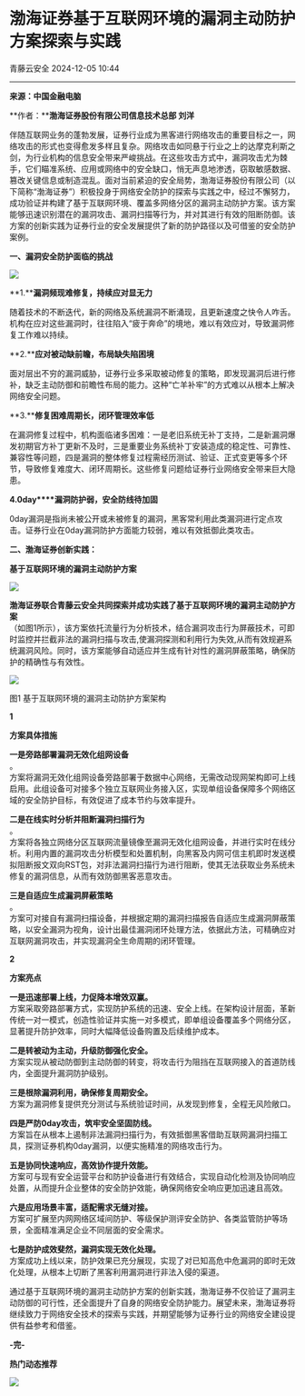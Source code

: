 #  渤海证券基于互联网环境的漏洞主动防护方案探索与实践   
 青藤云安全   2024-12-05 10:44  
  
****  
**来源：中国金融电脑**  
  
**作者：****渤海证券股份有限公司信息技术总部 刘洋**  
  
伴随互联网业务的蓬勃发展，证券行业成为黑客进行网络攻击的重要目标之一，网络攻击的形式也变得愈发多样且复杂。网络攻击如同悬于行业之上的达摩克利斯之剑，为行业机构的信息安全带来严峻挑战。在这些攻击方式中，漏洞攻击尤为棘手，它们瞄准系统、应用或网络中的安全缺口，悄无声息地渗透，窃取敏感数据、篡改关键信息或制造混乱。面对当前紧迫的安全局势，渤海证券股份有限公司（以下简称“渤海证券”）积极投身于网络安全防护的探索与实践之中，经过不懈努力，成功验证并构建了基于互联网环境、覆盖多网络分区的漏洞主动防护方案。该方案能够迅速识别潜在的漏洞攻击、漏洞扫描等行为，并对其进行有效的阻断防御。该方案的创新实践为证券行业的安全发展提供了新的防护路径以及可借鉴的安全防护案例。  
  
  
**一、漏洞安全防护面临的挑战**  
  
![](https://mmbiz.qpic.cn/sz_mmbiz_png/7EpcyTBK4P2teZBLRpia4QWaeLmot4grT6j6WHIFaNFUaSbqOO67RX5c4Hg4DMk5XkAO8ibtskQrJmVeELWAmUsA/640?wx_fmt=png&from=appmsg "")  
  
  
  
**1.****漏洞频现难修复，持续应对显无力**  
  
随着技术的不断迭代，新的网络及系统漏洞不断涌现，且更新速度之快令人咋舌。机构在应对这些漏洞时，往往陷入“疲于奔命”的境地，难以有效应对，导致漏洞修复工作难以持续。  
  
  
**2.****应对被动缺前瞻，布局缺失陷困境**  
  
面对层出不穷的漏洞威胁，证券行业多采取被动修复的策略，即发现漏洞后进行修补，缺乏主动防御和前瞻性布局的能力。这种“亡羊补牢”的方式难以从根本上解决网络安全问题。  
  
  
**3.****修复困难周期长，闭环管理效率低**  
  
在漏洞修复过程中，机构面临诸多困难：一是老旧系统无补丁支持，二是新漏洞爆发初期官方补丁更新不及时，三是重要业务系统补丁安装造成的稳定性、可靠性、兼容性等问题，四是漏洞的整体修复过程需经历测试、验证、正式变更等多个环节，导致修复难度大、闭环周期长。这些修复问题给证券行业网络安全带来巨大隐患。  
  
  
**4.0day****漏洞防护弱，安全防线待加固**  
  
0day漏洞是指尚未被公开或未被修复的漏洞，黑客常利用此类漏洞进行定点攻击。证券行业在0day漏洞防护方面能力较弱，难以有效抵御此类攻击。  
  
  
**二、渤海证券创新实践：**  
  
**基于互联网环境的漏洞主动防护方案**  
  
![](https://mmbiz.qpic.cn/sz_mmbiz_png/7EpcyTBK4P2teZBLRpia4QWaeLmot4grT6j6WHIFaNFUaSbqOO67RX5c4Hg4DMk5XkAO8ibtskQrJmVeELWAmUsA/640?wx_fmt=png&from=appmsg "")  
  
  
  
**渤海证券联合青藤云安全共同探索并成功实践了基于互联网环境的漏洞主动防护方案**  
（如图1所示），该方案依托流量行为分析技术，结合漏洞攻击行为屏蔽技术，可即时监控并拦截非法的漏洞扫描与攻击,使漏洞探测和利用行为失效,从而有效规避系统漏洞风险。同时，该方案能够自动适应并生成有针对性的漏洞屏蔽策略，确保防护的精确性与有效性。  
  
![](https://mmbiz.qpic.cn/sz_mmbiz_png/7EpcyTBK4P2teZBLRpia4QWaeLmot4grTm0T7mQIX3Pykqq5DIiaPJrAxqnkkN5FmJ58WMic6Prszib1NbAkeicQib1g/640?wx_fmt=png&from=appmsg "")  
  
图1 基于互联网环境的漏洞主动防护方案架构  
  
  
**1**  
  
**方案具体措施**  
  
  
**一是旁路部署漏洞无效化组网设备**  
。  
方案将漏洞无效化组网设备旁路部署于数据中心网络，无需改动现网架构即可上线启用。此组设备可对接多个独立互联网业务接入区，实现单组设备保障多个网络区域的安全防护目标，有效促进了成本节约与效率提升。  
  
  
**二是在线实时分析并阻断漏洞扫描行为**  
。  
方案将各独立网络分区互联网流量镜像至漏洞无效化组网设备，并进行实时在线分析。利用内置的漏洞攻击分析模型和处置机制，向黑客及内网可信主机即时发送模拟阻断报文双向RST包，对非法漏洞扫描行为进行阻断，使其无法获取业务系统未修复的漏洞信息，从而有效防御黑客恶意攻击。  
  
  
**三是自适应生成漏洞屏蔽策略**  
。  
方案可对接自有漏洞扫描设备，并根据定期的漏洞扫描报告自适应生成漏洞屏蔽策略，以安全漏洞为视角，设计出最佳漏洞闭环处理方法，依据此方法，可精确应对互联网漏洞攻击，并实现漏洞全生命周期的闭环管理。  
  
  
**2**  
  
**方案亮点**  
  
  
**一是迅速部署上线，力促降本增效双赢。**  
方案采取旁路部署方式，实现防护系统的迅速、安全上线。在架构设计层面，革新传统一对一模式，创造性验证并实施一对多模式，即单组设备覆盖多个网络分区，显著提升防护效率，同时大幅降低设备购置及后续维护成本。  
  
  
**二是转被动为主动，升级防御强化安全。**  
方案实现从被动防御到主动防御的转变，将攻击行为阻挡在互联网接入的首道防线内，全面提升漏洞防护级别。  
  
  
**三是根除漏洞利用，确保修复周期安全。**  
方案为漏洞修复提供充分测试与系统验证时间，从发现到修复，全程无风险敞口。  
  
  
**四是严防0day攻击，筑牢安全坚固防线。**  
方案旨在从根本上遏制非法漏洞扫描行为，有效抵御黑客借助互联网漏洞扫描工具，探测证券机构0day漏洞，以便实施精准的网络攻击行为。  
  
  
**五是协同快速响应，高效协作提升效能。**  
方案可与现有安全运营平台和防护设备进行有效结合，实现自动化检测及协同响应处置，从而提升企业整体的安全防护效能，确保网络安全响应更加迅速且高效。  
  
  
**六是应用场景丰富，适配需求无缝对接。**  
方案可扩展至内网网络区域间防护、等级保护测评安全防护、各类监管防护等场景，全面精准满足企业不同层面的安全需求。  
  
  
**七是防护成效斐然，漏洞实现无效化处理。**  
方案成功上线以来，防护效果已充分展现，实现了对已知高危中危漏洞的即时无效化处理，从根本上切断了黑客利用漏洞进行非法入侵的渠道。  
  
  
通过基于互联网环境的漏洞主动防护方案的创新实践，渤海证券不仅验证了漏洞主动防御的可行性，还全面提升了自身的网络安全防护能力。展望未来，渤海证券将继续致力于网络安全技术的探索与实践，并期望能够为证券行业的网络安全建设提供有益参考和借鉴。  
  
  
**-****完****-**  
  
**热门动态推荐**  
  
  
  
  
  
[](https://mp.weixin.qq.com/s?__biz=MzAwNDE4Mzc1NA==&mid=2650849709&idx=1&sn=0be9fbf8d732d464d3daa25e9c0c4c31&scene=21#wechat_redirect)  
  
[](https://mp.weixin.qq.com/s?__biz=MzAwNDE4Mzc1NA==&mid=2650849376&idx=1&sn=5a9dc5cebd3ae6658b6efd2b3daba0f9&scene=21#wechat_redirect)  
  
[](http://mp.weixin.qq.com/s?__biz=MzAwNDE4Mzc1NA==&mid=2650849054&idx=1&sn=1d88c0c0123dfa990133c18b1d0f6c69&chksm=80dbdcbbb7ac55ad8c2c253ef1dc64e6768f1cd415ea700cfad9740f7159b240acbebc690583&scene=21#wechat_redirect)  
  
![](https://mmbiz.qpic.cn/mmbiz_png/7EpcyTBK4P2a96mDib8UNh5iatSRpDyzpnRAmTSIwYf0UpEQ7ict24MBsOoCwstVYAMTsTnibPWciagggdql3Y0BHzw/640?wx_fmt=png "")  
  
  

